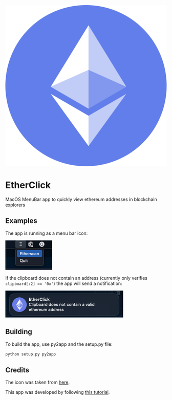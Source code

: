 ![EtherClick](./images/icon.png)

# EtherClick
MacOS MenuBar app to quickly view ethereum addresses in blockchain explorers

## Examples
The app is running as a menu bar icon:

![Menu Bar](./images/menu.png)

If the clipboard does not contain an address (currently only verifies `clipboard[:2] == '0x'`) the app will send a notification:

![Notification Example](./images/notification.png)

## Building

To build the app, use py2app and the setup.py file:

```bash
python setup.py py2app
```

## Credits

The icon was taken from [here](https://iconarchive.com/show/cryptocurrency-flat-icons-by-cjdowner/Ethereum-ETH-icon.html).

This app was developed by following [this tutorial](https://camillovisini.com/article/create-macos-menu-bar-app-pomodoro/).
